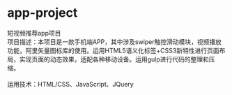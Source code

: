 # app-project
短视频推荐app项目<br>
项目描述：本项目是一款手机端APP，其中涉及swiper触控滑动模块，视频播放功能，阿里矢量图标库的使用。运用HTML5语义化标签+CSS3新特性进行页面布局，实现页面的动态效果，适配各种移动设备。运用gulp进行代码的整理和压缩。<br><br>
运用技术：HTML/CSS、JavaScript、JQuery
